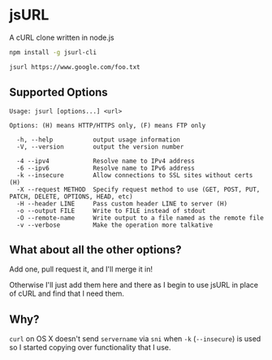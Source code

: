 jsURL
=====

A cURL clone written in node.js

```bash
npm install -g jsurl-cli
```

```bash
jsurl https://www.google.com/foo.txt
```

Supported Options
-----------------

```
Usage: jsurl [options...] <url>

Options: (H) means HTTP/HTTPS only, (F) means FTP only

  -h, --help           output usage information
  -V, --version        output the version number

  -4 --ipv4            Resolve name to IPv4 address
  -6 --ipv6            Resolve name to IPv6 address
  -k --insecure        Allow connections to SSL sites without certs (H)
  -X --request METHOD  Specify request method to use (GET, POST, PUT, PATCH, DELETE, OPTIONS, HEAD, etc)
  -H --header LINE     Pass custom header LINE to server (H)
  -o --output FILE     Write to FILE instead of stdout
  -O --remote-name     Write output to a file named as the remote file
  -v --verbose         Make the operation more talkative
```

What about all the other options?
------------------

Add one, pull request it, and I'll merge it in!

Otherwise I'll just add them here and there as I begin to use jsURL in place of cURL and find that I need them.

Why?
----

`curl` on OS X doesn't send `servername` via `sni` when `-k` (`--insecure`) is used
so I started copying over functionality that I use.
